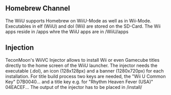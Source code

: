 ## Homebrew Channel

The WiiU supports Homebrew on WiiU-Mode as well as in Wii-Mode.
Executables in elf (WiiU) and dol (Wii) are stored on the SD-Card.
The Wii apps reside in /apps whre the WiiU apps are in /WiiU/apps

## Injection

TeconMoon's WiiVC Injector allows to install Wii or even Gamecube titles directly to the home screen of the WiiU launcher.
The injector needs the executable (.dol), an icon (128x128px) and a banner (1280x720px) for each installation.
For title build process two keys are needed, the "Wii U Common Key" D7B0040... and a title key e.g. for "Rhythm Heaven Fever (USA)" 04EACEF...
The output of the injector has to be placed in /install/<TITLE>
The titles are installed with "WUP-Installer GX2" which is a homebrew application for the WiiU-Mode.

## Store Backups

With the Wii U USB Helper 0.6.1.616 store title downloads can be backuped. tbc 

## Nintendont

Nintendont enables the support of Gamecube games on the WiiU which is disabled by a feature flag by default.
While Nintendont is a Wii Homebrew app, it has to be launched from the Homebrew Channel in the vWii or can be injected as WiiVC titles to the startscreen.
Several operations like creating memorycard images can only be performed from the Wii-Mode.
Gamecube games are loaded from /Games folder.

## Coldboot Haxchi
